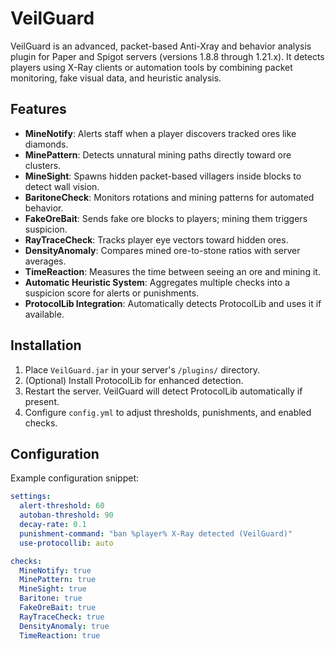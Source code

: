 # VeilGuard

VeilGuard is an advanced, packet-based Anti-Xray and behavior analysis plugin for Paper and Spigot servers (versions 1.8.8 through 1.21.x). It detects players using X-Ray clients or automation tools by combining packet monitoring, fake visual data, and heuristic analysis.

## Features

- **MineNotify**: Alerts staff when a player discovers tracked ores like diamonds.  
- **MinePattern**: Detects unnatural mining paths directly toward ore clusters.  
- **MineSight**: Spawns hidden packet-based villagers inside blocks to detect wall vision.  
- **BaritoneCheck**: Monitors rotations and mining patterns for automated behavior.  
- **FakeOreBait**: Sends fake ore blocks to players; mining them triggers suspicion.  
- **RayTraceCheck**: Tracks player eye vectors toward hidden ores.  
- **DensityAnomaly**: Compares mined ore-to-stone ratios with server averages.  
- **TimeReaction**: Measures the time between seeing an ore and mining it.  
- **Automatic Heuristic System**: Aggregates multiple checks into a suspicion score for alerts or punishments.  
- **ProtocolLib Integration**: Automatically detects ProtocolLib and uses it if available.

## Installation

1. Place `VeilGuard.jar` in your server's `/plugins/` directory.  
2. (Optional) Install ProtocolLib for enhanced detection.  
3. Restart the server. VeilGuard will detect ProtocolLib automatically if present.  
4. Configure `config.yml` to adjust thresholds, punishments, and enabled checks.

## Configuration

Example configuration snippet:

```yaml
settings:
  alert-threshold: 60
  autoban-threshold: 90
  decay-rate: 0.1
  punishment-command: "ban %player% X-Ray detected (VeilGuard)"
  use-protocollib: auto

checks:
  MineNotify: true
  MinePattern: true
  MineSight: true
  Baritone: true
  FakeOreBait: true
  RayTraceCheck: true
  DensityAnomaly: true
  TimeReaction: true
```
